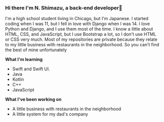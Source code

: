### Hi there I'm N. Shimazu, a back-end developer👋

I'm a high school student living in Chicago, but I'm Japanese.
I started coding when I was 11, but I fell in love with Django when I was 14.
I love Python and Django, and I use them most of the time.
I know a little about HTML, CSS, and JavaScript, but I use Bootstrap a lot, so I don't use HTML or CSS very much.
Most of my repositories are private because they relate to my little business with restaurants in the neighborhood. So you can't find the best of mine unfortunately


**What I'm learning**
 - Swift and Swift UI.
 - Java
 - Kotlin
 - C++
 - JavaScript

**What I've been working on**
 - A little business with restaurants in the neighborhood
 - A little system for my dad's company
<!--
**bichanna/bichanna** is a ✨ _special_ ✨ repository because its `README.md` (this file) appears on your GitHub profile.

Here are some ideas to get you started:

- 🔭 I’m currently working on ...
- 🌱 I’m currently learning ...
- 👯 I’m looking to collaborate on ...
- 🤔 I’m looking for help with ...
- 💬 Ask me about ...
- 📫 How to reach me: ...
- 😄 Pronouns: ...
- ⚡ Fun fact: ...
-->
